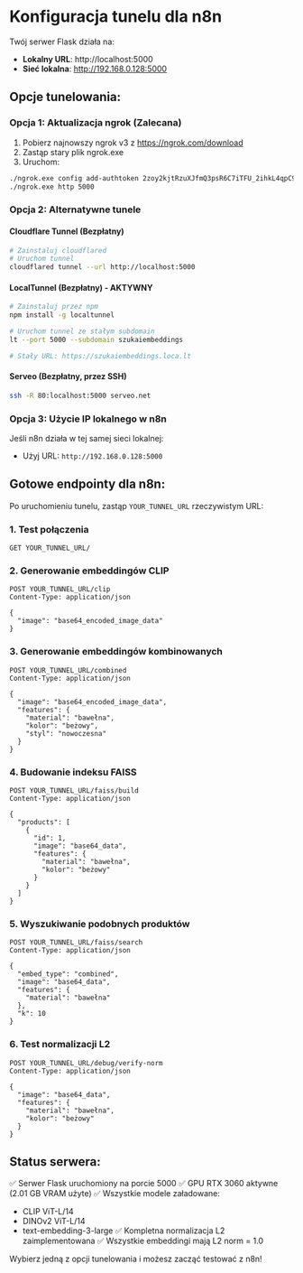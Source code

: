 # Konfiguracja tunelu dla n8n

Twój serwer Flask działa na:
- **Lokalny URL**: http://localhost:5000
- **Sieć lokalna**: http://192.168.0.128:5000

## Opcje tunelowania:

### Opcja 1: Aktualizacja ngrok (Zalecana)

1. Pobierz najnowszy ngrok v3 z https://ngrok.com/download
2. Zastąp stary plik ngrok.exe
3. Uruchom:
```bash
./ngrok.exe config add-authtoken 2zoy2kjtRzuXJfmQ3psR6C7iTFU_2ihkL4qpC9tMgmDVg8DTn
./ngrok.exe http 5000
```

### Opcja 2: Alternatywne tunele

#### Cloudflare Tunnel (Bezpłatny)
```bash
# Zainstaluj cloudflared
# Uruchom tunnel
cloudflared tunnel --url http://localhost:5000
```

#### LocalTunnel (Bezpłatny) - AKTYWNY
```bash
# Zainstaluj przez npm
npm install -g localtunnel

# Uruchom tunnel ze stałym subdomain
lt --port 5000 --subdomain szukaiembeddings

# Stały URL: https://szukaiembeddings.loca.lt
```

#### Serveo (Bezpłatny, przez SSH)
```bash
ssh -R 80:localhost:5000 serveo.net
```

### Opcja 3: Użycie IP lokalnego w n8n

Jeśli n8n działa w tej samej sieci lokalnej:
- Użyj URL: `http://192.168.0.128:5000`

## Gotowe endpointy dla n8n:

Po uruchomieniu tunelu, zastąp `YOUR_TUNNEL_URL` rzeczywistym URL:

### 1. Test połączenia
```
GET YOUR_TUNNEL_URL/
```

### 2. Generowanie embeddingów CLIP
```
POST YOUR_TUNNEL_URL/clip
Content-Type: application/json

{
  "image": "base64_encoded_image_data"
}
```

### 3. Generowanie embeddingów kombinowanych
```
POST YOUR_TUNNEL_URL/combined
Content-Type: application/json

{
  "image": "base64_encoded_image_data",
  "features": {
    "material": "bawełna",
    "kolor": "beżowy",
    "styl": "nowoczesna"
  }
}
```

### 4. Budowanie indeksu FAISS
```
POST YOUR_TUNNEL_URL/faiss/build
Content-Type: application/json

{
  "products": [
    {
      "id": 1,
      "image": "base64_data",
      "features": {
        "material": "bawełna",
        "kolor": "beżowy"
      }
    }
  ]
}
```

### 5. Wyszukiwanie podobnych produktów
```
POST YOUR_TUNNEL_URL/faiss/search
Content-Type: application/json

{
  "embed_type": "combined",
  "image": "base64_data",
  "features": {
    "material": "bawełna"
  },
  "k": 10
}
```

### 6. Test normalizacji L2
```
POST YOUR_TUNNEL_URL/debug/verify-norm
Content-Type: application/json

{
  "image": "base64_data",
  "features": {
    "material": "bawełna",
    "kolor": "beżowy"
  }
}
```

## Status serwera:
✅ Serwer Flask uruchomiony na porcie 5000
✅ GPU RTX 3060 aktywne (2.01 GB VRAM użyte)
✅ Wszystkie modele załadowane:
   - CLIP ViT-L/14
   - DINOv2 ViT-L/14 
   - text-embedding-3-large
✅ Kompletna normalizacja L2 zaimplementowana
✅ Wszystkie embeddingi mają L2 norm = 1.0

Wybierz jedną z opcji tunelowania i możesz zacząć testować z n8n!